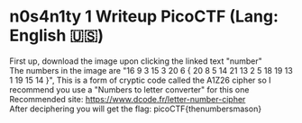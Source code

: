 # n0s4n1ty 1 Writeup PicoCTF (Lang: English 🇺🇸)
First up, download the image upon clicking the linked text "number"<br>
The numbers in the image are "16 9 3 15 3 20 6 { 20 8 5 14 21 13 2 5 18 19 13 1 19 15 14 }", This is a form of cryptic code called the A1Z26 cipher so I recommend you use a "Numbers to letter converter" for this one
<br>Recommended site: https://www.dcode.fr/letter-number-cipher
<br>After deciphering you will get the flag: picoCTF{thenumbersmason}
